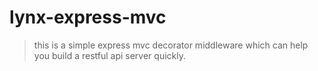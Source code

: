 # lynx-express-mvc


> this is a simple express mvc decorator middleware which can help you build a restful api server quickly.

